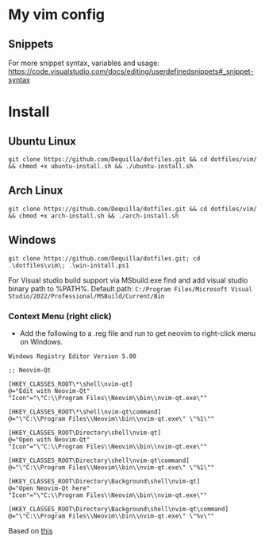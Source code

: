 # My vim config

## Snippets
For more snippet syntax, variables and usage: https://code.visualstudio.com/docs/editing/userdefinedsnippets#_snippet-syntax

# Install
## Ubuntu Linux
`git clone https://github.com/Dequilla/dotfiles.git && cd dotfiles/vim/ && chmod +x ubuntu-install.sh && ./ubuntu-install.sh`

## Arch Linux
`git clone https://github.com/Dequilla/dotfiles.git && cd dotfiles/vim/ && chmod +x arch-install.sh && ./arch-install.sh`

## Windows
`git clone https://github.com/Dequilla/dotfiles.git; cd .\dotfiles\vim\; .\win-install.ps1`

For Visual studio build support via MSbuild.exe find and add visual studio binary path to %PATH%.
Default path: `C:/Program Files/Microsoft Visual Studio/2022/Professional/MSBuild/Current/Bin`

### Context Menu (right click)
- Add the following to a .reg file and run to get neovim to right-click menu on Windows.
```
Windows Registry Editor Version 5.00

;; Neovim-Qt

[HKEY_CLASSES_ROOT\*\shell\nvim-qt]
@="Edit with Neovim-Qt"
"Icon"="\"C:\\Program Files\\Neovim\\bin\\nvim-qt.exe\""

[HKEY_CLASSES_ROOT\*\shell\nvim-qt\command]
@="\"C:\\Program Files\\Neovim\\bin\\nvim-qt.exe\" \"%1\""

[HKEY_CLASSES_ROOT\Directory\shell\nvim-qt]
@="Open with Neovim-Qt"
"Icon"="\"C:\\Program Files\\Neovim\\bin\\nvim-qt.exe\""

[HKEY_CLASSES_ROOT\Directory\shell\nvim-qt\command]
@="\"C:\\Program Files\\Neovim\\bin\\nvim-qt.exe\" \"%1\""

[HKEY_CLASSES_ROOT\Directory\Background\shell\nvim-qt]
@="Open Neovim-Qt here"
"Icon"="\"C:\\Program Files\\Neovim\\bin\\nvim-qt.exe\""

[HKEY_CLASSES_ROOT\Directory\Background\shell\nvim-qt\command]
@="\"C:\\Program Files\\Neovim\\bin\\nvim-qt.exe\" \"%v\""
```
Based on [this](https://gist.github.com/JAffleck/2ba6ca0bd0d5545fd17c396357b9abf0)
